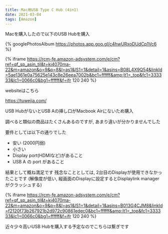 ```yaml
---
title: Mac用USB Type C Hub (4in1)
date: 2021-03-04
tags: [Amazon]
---
```


Macを購入したので以下のUSB Hubを購入

{% googlePhotosAlbum https://photos.app.goo.gl/c4hwURxoDUdCp1Vc6 %}

{% iframe https://rcm-fe.amazon-adsystem.com/e/cm?ref=qf_sp_asin_til&t=ki4070ma-22&m=amazon&o=9&p=8&l=as1&IS1=1&detail=1&asins=B08L4X9Q54&linkId=5ae1361e0a75625e143c8e26eea7002b&bc1=ffffff&amp;lt1=_top&fc1=333333&lc1=0066c0&bg1=ffffff&f=ifr 120 240 %}

websiteはこちら

https://tuwejia.com/

USB HubがないとUSB Aの挿し口がMacbook Airにないため購入

調べると類似の商品はたくさんあるのですが, あまり違いが分かりませんでした

要件としては以下の通りでした

* 安い (2000円弱)
* 小さい
* Display port(HDMIなど)があること
* USB A の port があること

結果として概ね満足です
残念なこととしては, 2台目のDisplayが使用できなかったことです
(解像度が低い, 縦画面のDisplayに設定するとDisplaylink managerがクラッシュする)

{% iframe https://rcm-fe.amazon-adsystem.com/e/cm?ref=qf_sp_asin_til&t=ki4070ma-22&m=amazon&o=9&p=8&l=as1&IS1=1&detail=1&asins=B013G4CJM8&linkId=f2120f73b267921b2d972c90861edec0&bc1=ffffff&amp;lt1=_top&fc1=333333&lc1=0066c0&bg1=ffffff&f=ifr 120 240 %}

近々少々高いUSB Hubを購入する予定なのでこちらは繋ぎです
